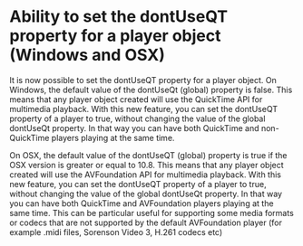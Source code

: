 #   Ability to set the dontUseQT property for a player object (Windows and OSX)

It is now possible to set the dontUseQT property for a player object. On Windows, 
the default value of the dontUseQt (global) property is false. This means that any 
player object created will use the QuickTime API for multimedia playback. With this
new feature, you can set the dontUseQT property of a player to true, without changing 
the value of the global dontUseQt property. In that way you can have both QuickTime 
and non-QuickTime players playing at the same time. 

On OSX, the default value of the dontUseQT (global) property is true if the OSX version is 
greater or equal to 10.8. This means that any player object created will use the AVFoundation
API for multimedia playback. With this new feature, you can set the dontUseQT property of a
player to true, without changing the value of the global dontUseQt property. In that way you 
can have both QuickTime and AVFoundation players playing at the same time. This can be particular 
useful for supporting some media formats or codecs that are not supported by the default AVFoundation player
(for example .midi files, Sorenson Video 3, H.261 codecs etc) 


